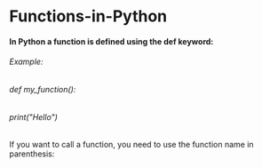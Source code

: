 # Functions-in-Python
#### In Python a function is defined using the def keyword:

###### Example:
###### def my_function():
######  print("Hello")
   
If you want to call a function, you need to use the function name in parenthesis:
     
     

